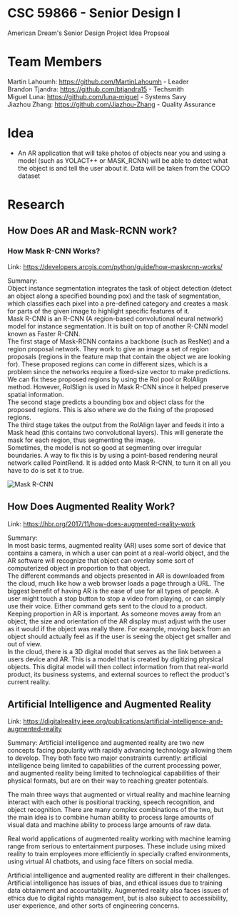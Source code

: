 # CSC 59866 - Senior Design I
American Dream's Senior Design Project Idea Propsoal 

# Team Members
Martin Lahoumh: https://github.com/MartinLahoumh - Leader <br>
Brandon Tjandra: https://github.com/btjandra15 - Techsmith <br>
Miguel Luna: https://github.com/luna-miguel - Systems Savy <br>
Jiazhou Zhang: https://github.com/Jiazhou-Zhang - Quality Assurance <br>
# Idea
* An AR application that will take photos of objects near you and using a model (such as YOLACT++ or MASK_RCNN) will be able to detect what the object is and tell the user about it. Data will be taken from the COCO dataset

# Research
## How Does AR and Mask-RCNN work?
### How Mask R-CNN Works?
Link: https://developers.arcgis.com/python/guide/how-maskrcnn-works/  

Summary:  
Object instance segmentation integrates the task of object detection (detect an object along a specified bounding pox) and the task of segmentation, which classifies each pixel into a pre-defined category and creates a mask for parts of the given image to highlight specific features of it.  
Mask R-CNN is an R-CNN (A region-based convolutional neural network) model for instance segmentation. It is built on top of another R-CNN model known as Faster R-CNN.  
The first stage of Mask-RCNN contains a backbone (such as ResNet) and a region proposal network. They work to give an image a set of region proposals (regions in the feature map that contain the object we are looking for). These proposed regions can come in different sizes, which is a problem since the networks require a fixed-size vector to make predictions. We can fix these proposed regions by using the Rol pool or RolAlign method. However, RolSlign is used in Mask R-CNN since it helped preserve spatial information.  
The second stage predicts a bounding box and object class for the proposed regions. This is also where we do the fixing of the proposed regions.  
The third stage takes the output from the RolAlign layer and feeds it into a Mask head (this contains two convolutional layers). This will generate the mask for each region, thus segmenting the image.  
Sometimes, the model is not so good at segmenting over irregular boundaries. A way to fix this is by using a point-based rendering neural network called PointRend. It is added onto Mask R-CNN, to turn it on all you have to do is set it to true.  

![Mask R-CNN](http://url/to/img.png)

## How Does Augmented Reality Work?  
Link: https://hbr.org/2017/11/how-does-augmented-reality-work  

Summary:  
In most basic terms, augmented reality (AR) uses some sort of device that contains a camera, in which a user can point at a real-world object, and the AR software will recognize that object can overlay some sort of computerized object in proportion to that object.  
The different commands and objects presented in AR is downloaded from the cloud, much like how a web browser loads a page through a URL. The biggest benefit of having AR is the ease of use for all types of people. A user might touch a stop button to stop a video from playing, or can simply use their voice. Either command gets sent to the cloud to a product.  
Keeping proportion in AR is important. As someone moves away from an object, the size and orientation of the AR display must adjust with the user as it would if the object was really there. For example, moving back from an object should actually feel as if the user is seeing the object get smaller and out of view.  
In the cloud, there is a 3D digital model that serves as the link between a users device and AR. This is a model that is created by digitizing physical objects. This digital model will then collect information from that real-world product, its business systems, and external sources to reflect the product's current reality.

## Artificial Intelligence and Augmented Reality

Link: https://digitalreality.ieee.org/publications/artificial-intelligence-and-augmented-reality

Summary:
Artificial intelligence and augmented reality are two new concepts facing popularity with rapidly advancing technology allowing them to develop. They both face two major constraints currently: artificial intelligence being limited to capabilities of the current processing power, and augmented reality being limited to technological capabilities of their physical formats, but are on their way to reaching greater potentials.

The main three ways that augmented or virtual reality and machine learning interact with each other is positional tracking, speech recognition, and object recognition. There are many complex combinations of the two, but the main idea is to combine human ability to process large amounts of visual data and machine ability to process large amounts of raw data.

Real world applications of augmented reality working with machine learning range from serious to entertainment purposes. These include using mixed reality to train employees more efficiently in specially crafted environments, using virtual AI chatbots, and using face filters on social media.

Artificial intelligence and augmented reality are different in their challenges. Artificial intelligence has issues of bias, and ethical issues due to training data obtainment and accountability. Augmented reality also faces issues of ethics due to digital rights management, but is also subject to accessibility, user experience, and other sorts of engineering concerns.
	












